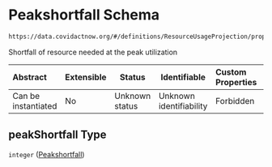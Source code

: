 # Peakshortfall Schema

```txt
https://data.covidactnow.org/#/definitions/ResourceUsageProjection/properties/peakShortfall
```

Shortfall of resource needed at the peak utilization


| Abstract            | Extensible | Status         | Identifiable            | Custom Properties | Additional Properties | Access Restrictions | Defined In                                                   |
| :------------------ | ---------- | -------------- | ----------------------- | :---------------- | --------------------- | ------------------- | ------------------------------------------------------------ |
| Can be instantiated | No         | Unknown status | Unknown identifiability | Forbidden         | Allowed               | none                | [schemas.json\*](../out/schemas.json "open original schema") |

## peakShortfall Type

`integer` ([Peakshortfall](schemas-definitions-resourceusageprojection-properties-peakshortfall.md))
